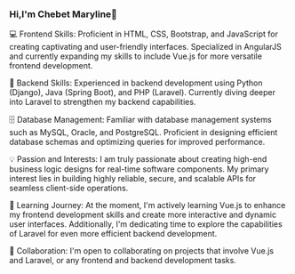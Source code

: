 ### Hi,I'm Chebet Maryline👋


💻 Frontend Skills: Proficient in HTML, CSS, Bootstrap, and JavaScript for creating captivating and user-friendly interfaces. Specialized in AngularJS and currently expanding my skills to include Vue.js for more versatile frontend development.

🔧 Backend Skills: Experienced in backend development using Python (Django), Java (Spring Boot), and PHP (Laravel). Currently diving deeper into Laravel to strengthen my backend capabilities.

🗄️ Database Management: Familiar with database management systems such as MySQL, Oracle, and PostgreSQL. Proficient in designing efficient database schemas and optimizing queries for improved performance.

💡 Passion and Interests: I am truly passionate about creating high-end business logic designs for real-time software components. My primary interest lies in building highly reliable, secure, and scalable APIs for seamless client-side operations.

🌱 Learning Journey: At the moment, I'm actively learning Vue.js to enhance my frontend development skills and create more interactive and dynamic user interfaces. Additionally, I'm dedicating time to explore the capabilities of Laravel for even more efficient backend development.

💼 Collaboration: I'm open to collaborating on projects that involve Vue.js and Laravel, or any frontend and backend development tasks.

